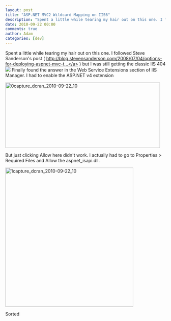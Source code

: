 ```yaml
---
layout: post
title: "ASP.NET MVC2 Wildcard Mapping on IIS6"
description: "Spent a little while tearing my hair out on this one. I followed Steve Sanderson's post ( http://blog.stevensanderson.com/2008/07/04/options-for-deploying-aspnet-mvc-t... ) but I was still getting the classic IIS 404Sorted"
date: 2010-09-22 00:00
comments: true
author: Adam
categories: [dev]
---
```


Spent a little while tearing my hair out on this one. I followed Steve Sanderson's post ( <a href="http://blog.stevensanderson.com/2008/07/04/options-for-deploying-aspnet-mvc-to-iis-6/">http://blog.stevensanderson.com/2008/07/04/options-for-deploying-aspnet-mvc-t...</a> ) but I was still getting the classic IIS 404<img src="/images/aspnet-mvc2-wildcard-mapping-on-iis6/Capture_dcran_2010-09-22_10.02.png">
Finally found the answer in the Web Service Extensions section of IIS Manager. I had to enable the ASP.NET v4 extension
<p><div class='p_embed p_image_embed'>
<img alt="0capture_dcran_2010-09-22_10" height="205" src="http://getfile2.posterous.com/getfile/files.posterous.com/adambird/MDvQ69C5ItPKEoB4kuMHKPCzWXJi4I0MxhPWWTm3jjWokINR6lokcYWbDQlN/0Capture_dcran_2010-09-22_10.02.png" width="486" />
</div>
</p>But just clicking Allow here didn't work. I actually had to go to Properties > Required Files and Allow the aspnet_isapi.dll.
<p><div class='p_embed p_image_embed'>
<img alt="1capture_dcran_2010-09-22_10" height="436" src="http://getfile6.posterous.com/getfile/files.posterous.com/adambird/eh52RV4z3yq4Yu0S0vgoYfCVzroU6kiczhVuZzYpp6Epkq5dcpgVI6lo2iXJ/1Capture_dcran_2010-09-22_10.02.png" width="402" />
</div>
</p>Sorted
